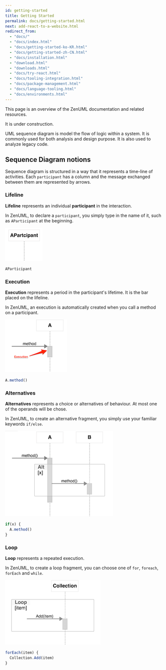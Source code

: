 ```yaml
---
id: getting-started
title: Getting Started
permalink: docs/getting-started.html
next: add-react-to-a-website.html
redirect_from:
  - "docs/"
  - "docs/index.html"
  - "docs/getting-started-ko-KR.html"
  - "docs/getting-started-zh-CN.html"
  - "docs/installation.html"
  - "download.html"
  - "downloads.html"
  - "docs/try-react.html"
  - "docs/tooling-integration.html"
  - "docs/package-management.html"
  - "docs/language-tooling.html"
  - "docs/environments.html"
---
```


This page is an overview of the ZenUML documentation and related resources.

It is under construction.

UML sequence diagram is model the flow of logic within a system. It is commonly used
for both analysis and design purpose. It is also used to analyze legacy code.

## Sequence Diagram notions
Sequence diagram is structured in a way that it represents a time-line of activities. 
Each `participant` has a column and the message exchanged between them are represented
by arrows.

### Lifeline

**Lifeline** represents an individual **participant** in the interaction.

In ZenUML, to declare a `participant`, you simply type in the name of it, such as 
`AParticipant` at the beginning.

![A Participant](../images/docs/A-Participant.png)

```js
AParticipant
```

### Execution

**Execution** represents a period in the participant's lifetime. It is the bar placed on the lifeline.

In ZenUML, an execution is automatically created when you call a method on a participant.

![Execution](../images/docs/execution.png)

```js
A.method()
```
### Alternatives

**Alternatives** represents a choice or alternatives of behaviour. At most one of the operands will be chose.
 
In ZenUML, to create an alternative fragment, you simply use your familiar keywords `if/else`.

![Alternative](../images/docs/alternatives.png)

```js
if(x) { 
  A.method() 
}
```

### Loop

**Loop** represents a repeated execution.

In ZenUML, to create a loop fragment, you can choose one of `for`, `foreach`, `forEach` and `while`.

![Loop](../images/docs/loop.png)

```js
forEach(item) { 
  Collection.Add(item) 
}
```
